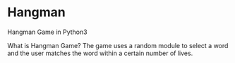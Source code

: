 # Hangman
Hangman Game in Python3

What is Hangman Game?
The game uses a random module to select a word and the user matches the word within a certain number of lives.

